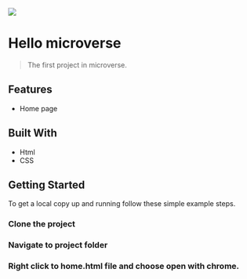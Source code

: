 ![](https://img.shields.io/badge/Microverse-blueviolet)

# Hello microverse

> The first project in microverse.

## Features
- Home page

## Built With
- Html
- CSS



## Getting Started

To get a local copy up and running follow these simple example steps.

### Clone the project

### Navigate to project folder

### Right click to home.html file and choose open with chrome.